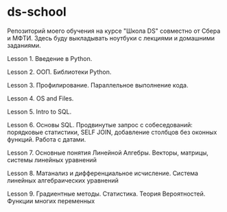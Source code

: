 # ds-school

Репозиторий моего обучения на курсе "Школа DS" совместно от Сбера и МФТИ. Здесь буду выкладывать ноутбуки с лекциями и домашними заданиями.

Lesson 1.
Введение в Python.

Lesson 2.
ООП. Библиотеки Python.

Lesson 3.
Профилирование. Параллельное выполнение кода.

Lesson 4.
OS and Files.

Lesson 5.
Intro to SQL.

Lesson 6.
Основы SQL. Продвинутые запрос с собеседований: порядковые статистики, SELF JOIN, добавление столбцов без оконных функций. Работа с датами.

Lesson 7.
Основные понятия Линейной Алгебры. Векторы, матрицы, системы линейных уравнений

Lesson 8.
Матанализ и дифференциальное исчисление. Система линейных алгебраических уравнений

Lesson 9.
Градиентные методы. Статистика.  Теория Вероятностей. Функции многих переменных
